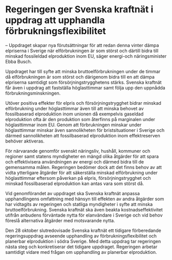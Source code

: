 # Regeringen ger Svenska kraftnät i uppdrag att upphandla förbrukningsflexibilitet

– Uppdraget skapar nya förutsättningar för att redan denna vinter dämpa elpriserna i Sverige när elförbrukningen är som störst och därtill bidra till minskad fossileldad elproduktion inom EU, säger energi\-och näringsminister Ebba Busch.

Uppdraget har till syfte att minska bruttoelförbrukningen under de timmar då elförbrukningen är som störst och därigenom bidra till en att dämpa elpriserna samtidigt som försörjningstrygghetens stärks. Svenska kraftnät får även i uppdrag att fastställa höglasttimmar samt följa upp den uppnådda förbrukningsminskningen.

Utöver positiva effekter för elpris och försörjningstrygghet bidrar minskad elförbrukning under höglasttimmar även till att minska behovet av fossilbaserad elproduktion inom unionen då exempelvis gaseldad elproduktion ofta är den produktion som återfinns på marginalen under höglasttimmar inom EU. Genom att förbrukningen minskar under höglasttimmar minskar även sannolikheten för bristsituationer i Sverige och därmed sannolikheten att fossilbaserad elproduktion inom effektreserven behöver aktiveras.

För närvarande genomför svenskt näringsliv, hushåll, kommuner och regioner samt statens myndigheter en mängd olika åtgärder för att spara och effektivisera användningen av energi och därmed bidra till de gemensamma målen. Regeringen bedömer dock att det finns behov av att vidta ytterligare åtgärder för att säkerställa minskad elförbrukning under höglasttimmar eftersom påverkan på elpris, försörjningstrygghet och minskad fossilbaserad elproduktion kan antas vara som störst då.

Vid genomförandet av uppdraget ska Svenska kraftnät anpassa upphandlingens omfattning med hänsyn till effekten av andra åtgärder som har vidtagits av regeringen och statliga myndigheter i syfte att minska bruttoelförbrukning. Svenska kraftnät ska även beakta kostnadseffektivitet utifrån anbudens förväntade nytta för elanvändare i Sverige och vid behov föreslå alternativa åtgärder med motsvarande nytta.

Den 28 oktober slutredovisade Svenska kraftnät ett tidigare förberedande regeringsuppdrag avseende upphandling av förbrukningsflexibilitet och planerbar elproduktion i södra Sverige. Med detta uppdrag tar regeringen nästa steg och konkretiserar det tidigare uppdraget. Regeringen arbetar samtidigt vidare med frågan om upphandling av planerbar elproduktion.
